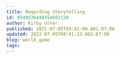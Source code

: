 ```yaml
---
title: Regarding Storytelling
id: 8548536448454603120
author: Kirby Urner
published: 2022-07-05T09:41:00.001-07:00
updated: 2022-07-05T09:41:23.062-07:00
blog: world_game
tags: 
---
```


